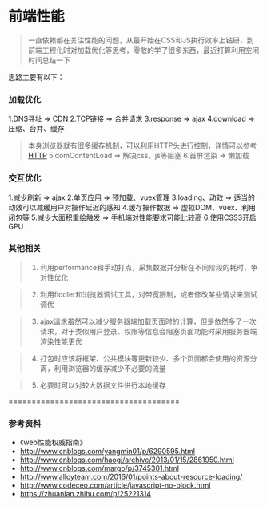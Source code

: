 <h1>前端性能</h1>

>一直依赖都在关注性能的问题，从最开始在CSS和JS执行效率上钻研，到前端工程化时对加载优化等思考，零散的学了很多东西，最近打算利用空闲时间总结一下

思路主要有以下：
### 加载优化
1.DNS寻址 => CDN
2.TCP链接 => 合并请求
3.response => ajax
4.download => 压缩、合并、缓存
>本身浏览器就有很多缓存机制，可以利用HTTP头进行控制，详情可以参考[HTTP]()
5.domContentLoad => 解决css、js等阻塞
6.首屏渲染 => 懒加载


### 交互优化
1.减少刷新 => ajax
2.单页应用 => 预加载、vuex管理
3.loading、动效 => 适当的动效可以减缓用户对操作延迟的感知
4.缓存操作数据 => 虚拟DOM、vuex、利用闭包等
5.减少大面积重绘触发 => 手机端对性能要求可能比较高
6.使用CSS3开启GPU

### 其他相关

>1. 利用performance和手动打点，采集数据并分析在不同阶段的耗时，争对性优化

>2. 利用fiddler和浏览器调试工具，对带宽限制，或者修改某些请求来测试调优

>3. ajax请求虽然可以减少服务器端加载页面时的计算，但是依然多了一次请求，对于类似用户登录、权限等信息会阻塞页面功能时采用服务器端渲染性能更优

>4. 打包时应该将框架、公共模块等更新较少、多个页面都会使用的资源分离，利用浏览器的缓存减少不必要的流量

>5. 必要时可以对较大数据文件进行本地缓存

=====================================
### 参考资料
+ 《web性能权威指南》
+ http://www.cnblogs.com/yangmin01/p/6290595.html
+ http://www.cnblogs.com/haogj/archive/2013/01/15/2861950.html
+ http://www.cnblogs.com/margo/p/3745301.html
+ http://www.alloyteam.com/2016/01/points-about-resource-loading/
+ http://www.codeceo.com/article/javascript-no-block.html
+ https://zhuanlan.zhihu.com/p/25221314